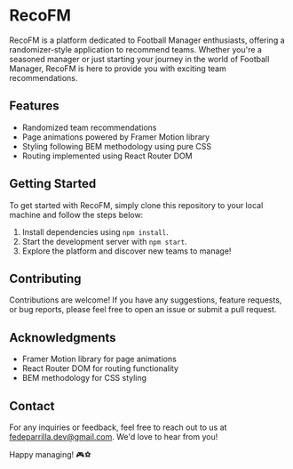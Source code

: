 # RecoFM

RecoFM is a platform dedicated to Football Manager enthusiasts, offering a randomizer-style application to recommend teams. Whether you're a seasoned manager or just starting your journey in the world of Football Manager, RecoFM is here to provide you with exciting team recommendations.

## Features

- Randomized team recommendations
- Page animations powered by Framer Motion library
- Styling following BEM methodology using pure CSS
- Routing implemented using React Router DOM

## Getting Started

To get started with RecoFM, simply clone this repository to your local machine and follow the steps below:

1. Install dependencies using `npm install`.
2. Start the development server with `npm start`.
3. Explore the platform and discover new teams to manage!

## Contributing

Contributions are welcome! If you have any suggestions, feature requests, or bug reports, please feel free to open an issue or submit a pull request.

## Acknowledgments

- Framer Motion library for page animations
- React Router DOM for routing functionality
- BEM methodology for CSS styling

## Contact

For any inquiries or feedback, feel free to reach out to us at [fedeparrilla.dev@gmail.com](mailto:fedeparrilla.dev@gmail.com). We'd love to hear from you!

Happy managing! 🎮⚽️
